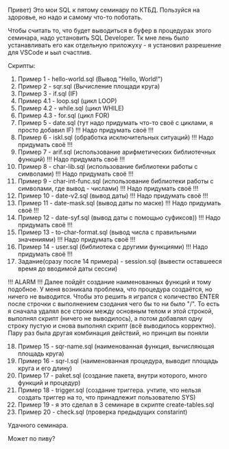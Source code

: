 Привет) 
Это мои SQL к пятому семинару по КТБД.
Пользуйся на здоровье, но надо и самому что-то поботать. 

Чтобы считать то, что будет выводиться в буфер в процедурах этого семинара, надо установить SQL Developer. 
Тк мне лень было устанавливать его как отдельную приложуху - я установил разрешение для VSCode и ьыл счастлив.

Скрипты:
1) Пример 1 - hello-world.sql (Вывод "Hello, World!")
2) Пример 2 - sqr.sql (Вычисление площади круга)
3) Пример 3 - if.sql (IF)
4) Пример 4.1 - loop.sql (цикл LOOP)
5) Пример 4.2 - while.sql (цикл WHILE)
6) Пример 4.3 - for.sql (цикл FOR)
7) Пример 5 - date.sql (тут надо придумать что-то своё с циклами, я просто добавил IF) !!! Надо придумать своё !!!
8) Пример 6 - iskl.sql (обработка исключительных ситуаций) !!! Надо придумать своё !!!
9) Пример 7 - arif.sql (использование арифметических библиотечных функций) !!! Надо придумать своё !!!
10) Пример 8 - char-lib.sql (использование библиотеки работы с символами) !!! Надо придумать своё !!!
11) Пример 9 - char-int-func.sql (использование библиотеки работы с символами, где вывод - числами) !!! Надо придумать своё !!!
12) Пример 10 - date-v2.sql (вывод даты) !!! Надо придумать своё !!!
13) Пример 11 - date-mask.sql (вывод даты по маске) !!! Надо придумать своё !!!
14) Пример 12 - date-syf.sql (вывод даты с помощью суфиксов)) !!! Надо придумать своё !!!
15) Пример 13 - to-char-format.sql (вывод числа с правильными значениями) !!! Надо придумать своё !!!
16) Пример 14 - user.sql (библиотека с другими функциями) !!! Надо придумать своё !!!
17) Задание(сразу после 14 примера) - session.sql (вывести оставшееся время до вводимой даты сессии)

!!! ALARM !!! Далее пойдёт создание наименованных функций и тому подобное. У меня возникала проблема, что процедура создаётся, но ничего не выводится. Чтобы это решить я игрался с количество ENTER после строчки с выполнением сзодания чего бы то ни было "/". То есть я сначала удалял все строки между основным телом и этой строкой, выполнял скрипт (ничего не выводилось), а потом добавлял одну строку пустую и снова выполнял скрипт (всё выводилось корректно). Пару раз была другая комбинация действий, но принцип вы поняли

18) Пример 15 - sqr-name.sql (наименованная функция, вычисляющая площадь круга)
19) Пример 16 - sqr-l.sql (наименованная процедура, выводит площадь круга и его длину)
20) Пример 17 - paket.sql (создание пакета, внутри которого, много функций и процедур)
21) Пример 18 - trigger.sql (создание триггера. учтите, что нельзя создать триггер на то, что принадлежит пользователю SYS)
22) Пример 19 - я это сделал в 3 семинаре в скрипте create-tables.sql
23) Пример 20 - check.sql (проверка предыдущих constarint)

Удачного семинара.

Может по пиву?